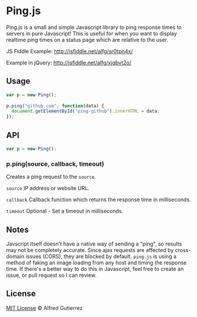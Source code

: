 # Ping.js

Ping.js is a small and simple Javascript library to ping response times to servers in pure Javascript! This is useful for when you want to display realtime ping times on a status page which are relative to the user.

JS Fiddle Example: http://jsfiddle.net/alfg/sr0tpn4x/

Example in jQuery: http://jsfiddle.net/alfg/xjqbvt2o/

## Usage

```javascript
var p = new Ping();
 
p.ping("github.com", function(data) {
  document.getElementById("ping-github").innerHTML = data;
});
```

## API

```javascript
var p = new Ping();
```

### p.ping(source, callback, timeout)

Creates a ping request to the `source`. 

`source` IP address or website URL.

`callback` Callback function which returns the response time in milliseconds.

`timeout` Optional - Set a timeout in milliseconds.

## Notes

Javscript itself doesn't have a native way of sending a "ping", so results may not be completely accurate. Since ajax requests are affected by cross-domain issues (CORS), they are blocked by default. `ping.js` is using a method of faking an image loading from any host and timing the response time. If there's a better way to do this in Javascript, feel free to create an issue, or pull request so I can review.

## License

[MIT License](http://alfg.mit-license.org/) © Alfred Gutierrez
